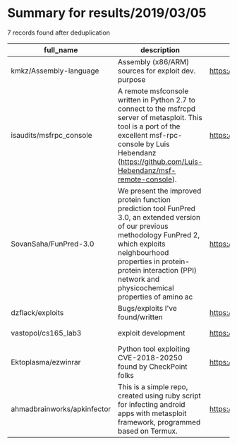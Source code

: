 
# Summary for results/2019/03/05
    
7 records found after deduplication

| full_name | description | html_url | matched_list | matched_count | pushed_at | size | stargazers_count | language | forks_count | vul_ids |
|-----------------------------|------------------------------------------------------------------------------------------------------------------------------------------------------------------------------------------------------------------------------------------------------------------|------------------------------------------------|----------------------------------|-----------------|---------------------------|--------|--------------------|------------|---------------|--------------------|
| kmkz/Assembly-language | Assembly (x86/ARM) sources for exploit dev. purpose | https://github.com/kmkz/Assembly-language | ['exploit'] | 1 | 2019-03-05 14:25:29+00:00 | 9 | 11 | Assembly | 10 | [] |
| isaudits/msfrpc_console | A remote msfconsole written in Python 2.7 to connect to the msfrcpd server of metasploit. This tool is a port of the excellent msf-rpc-console by Luis Hebendanz (https://github.com/Luis-Hebendanz/msf-remote-console). | https://github.com/isaudits/msfrpc_console | ['metasploit module OR payload'] | 1 | 2019-03-05 21:44:07+00:00 | 54 | 5 | Python | 2 | [] |
| SovanSaha/FunPred-3.0 | We present the improved protein function prediction tool FunPred 3.0, an extended version of our previous methodology FunPred 2, which exploits neighbourhood properties in protein-protein interaction (PPI) network and physicochemical properties of amino ac | https://github.com/SovanSaha/FunPred-3.0 | ['exploit'] | 1 | 2019-03-05 11:46:58+00:00 | 5768 | 1 | | 0 | [] |
| dzflack/exploits | Bugs/exploits I've found/written | https://github.com/dzflack/exploits | ['exploit'] | 1 | 2019-03-05 15:19:26+00:00 | 5 | 0 | Perl | 0 | [] |
| vastopol/cs165_lab3 | exploit development | https://github.com/vastopol/cs165_lab3 | ['exploit'] | 1 | 2019-03-05 04:50:35+00:00 | 321 | 0 | Python | 0 | [] |
| Ektoplasma/ezwinrar | Python tool exploiting CVE-2018-20250 found by CheckPoint folks | https://github.com/Ektoplasma/ezwinrar | ['exploit'] | 1 | 2019-03-05 15:51:12+00:00 | 3949 | 3 | Python | 0 | ['CVE-2018-20250'] |
| ahmadbrainworks/apkinfector | This is a simple repo, created using ruby script for infecting android apps with metasploit framework, programmed based on Termux. | https://github.com/ahmadbrainworks/apkinfector | ['metasploit module OR payload'] | 1 | 2019-03-05 14:31:28+00:00 | 0 | 2 | | 0 | [] |
